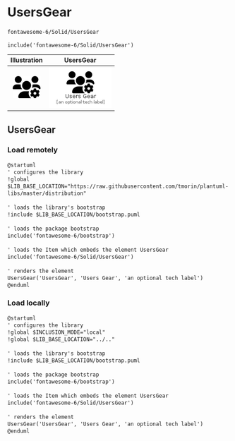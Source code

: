 # UsersGear


```text
fontawesome-6/Solid/UsersGear
```

```text
include('fontawesome-6/Solid/UsersGear')
```



| Illustration | UsersGear |
| :---: | :---: |
| ![illustration for Illustration](../../fontawesome-6/Solid/UsersGear.png) | ![illustration for UsersGear](../../fontawesome-6/Solid/UsersGear.Local.png) |




## UsersGear

### Load remotely
```plantuml
@startuml
' configures the library
!global $LIB_BASE_LOCATION="https://raw.githubusercontent.com/tmorin/plantuml-libs/master/distribution"

' loads the library's bootstrap
!include $LIB_BASE_LOCATION/bootstrap.puml

' loads the package bootstrap
include('fontawesome-6/bootstrap')

' loads the Item which embeds the element UsersGear
include('fontawesome-6/Solid/UsersGear')

' renders the element
UsersGear('UsersGear', 'Users Gear', 'an optional tech label')
@enduml
```

### Load locally
```plantuml
@startuml
' configures the library
!global $INCLUSION_MODE="local"
!global $LIB_BASE_LOCATION="../.."

' loads the library's bootstrap
!include $LIB_BASE_LOCATION/bootstrap.puml

' loads the package bootstrap
include('fontawesome-6/bootstrap')

' loads the Item which embeds the element UsersGear
include('fontawesome-6/Solid/UsersGear')

' renders the element
UsersGear('UsersGear', 'Users Gear', 'an optional tech label')
@enduml
```

